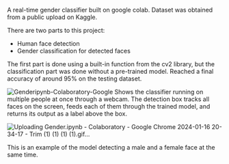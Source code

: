 A real-time gender classifier built on google colab. Dataset was obtained from a public upload on Kaggle.

There are two parts to this project:
* Human face detection
* Gender classification for detected faces

The first part is done using a built-in function from the cv2 library, but the classification part was done without a pre-trained model. Reached a final accuracy of around 95% on the testing dataset.

![Genderipynb-Colaboratory-Google](https://github.com/Jaeyoung0209/GenderClassify/assets/112497692/10a3b0ca-a7c0-4e9a-bb26-c48573a8ffbd)
Shows the classifier running on multiple people at once through a webcam. The detection box tracks all faces on the screen, feeds each of them through the trained model, and returns its output as a label above the box.

![Uploading Gender.ipynb - Colaboratory - Google Chrome 2024-01-16 20-34-17 - Trim (1) (1) (1) (1).gif…]()

This is an example of the model detecting a male and a female face at the same time.
